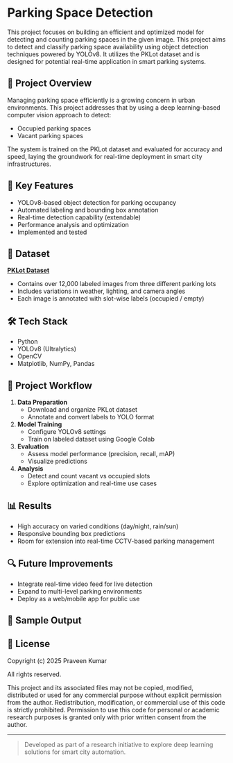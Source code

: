 # Parking Space Detection
This project focuses on building an efficient and optimized model for detecting and counting parking spaces in the given image.
This project aims to detect and classify parking space availability using object detection techniques powered by YOLOv8. It utilizes the PKLot dataset and is designed for potential real-time application in smart parking systems.

## 📌 Project Overview

Managing parking space efficiently is a growing concern in urban environments. This project addresses that by using a deep learning-based computer vision approach to detect:

- Occupied parking spaces
- Vacant parking spaces

The system is trained on the PKLot dataset and evaluated for accuracy and speed, laying the groundwork for real-time deployment in smart city infrastructures.

## 🧠 Key Features

- YOLOv8-based object detection for parking occupancy
- Automated labeling and bounding box annotation
- Real-time detection capability (extendable)
- Performance analysis and optimization
- Implemented and tested

## 📂 Dataset

**[PKLot Dataset](https://web.inf.ufpr.br/vri/databases/parking-lot-database/)**  
- Contains over 12,000 labeled images from three different parking lots  
- Includes variations in weather, lighting, and camera angles  
- Each image is annotated with slot-wise labels (occupied / empty)

## 🛠️ Tech Stack

- Python
- YOLOv8 (Ultralytics)
- OpenCV
- Matplotlib, NumPy, Pandas

## 🧪 Project Workflow

1. **Data Preparation**
   - Download and organize PKLot dataset
   - Annotate and convert labels to YOLO format
2. **Model Training**
   - Configure YOLOv8 settings
   - Train on labeled dataset using Google Colab
3. **Evaluation**
   - Assess model performance (precision, recall, mAP)
   - Visualize predictions
4. **Analysis**
   - Detect and count vacant vs occupied slots
   - Explore optimization and real-time use cases

## 📊 Results

- High accuracy on varied conditions (day/night, rain/sun)
- Responsive bounding box predictions
- Room for extension into real-time CCTV-based parking management

## 🔍 Future Improvements

- Integrate real-time video feed for live detection
- Expand to multi-level parking environments
- Deploy as a web/mobile app for public use

## 📸 Sample Output



## 📄 License

Copyright (c) 2025 Praveen Kumar

All rights reserved.

This project and its associated files may not be copied, modified, distributed or used for any commercial purpose without explicit permission from the author.
Redistribution, modification, or commercial use of this code is strictly prohibited.
Permission to use this code for personal or academic research purposes is granted only with prior written consent from the author.


---

> Developed as part of a research initiative to explore deep learning solutions for smart city automation.


